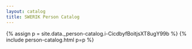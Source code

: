 ```yaml
---
layout: catalog
title: SWERIK Person Catalog
---
```

{% assign p = site.data._person-catalog.i-CicdbyfBoitjsXT8ugY99b %}
{% include person-catalog.html p=p %}

